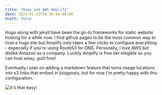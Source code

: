 ```yaml
---
title: "Hugo and AWS Amplify"
date: 2023-01-22T20:36:49-06:00
draft: false
---
```

Hugo along with jekyll have been the go-to frameworks for static website hosting for a while now. I find github pages to be the most common way to host a hugo site but Amplify only takes a few clicks to configure everything - especially if you're using Route53 for DNS. Personally, I love AWS but dislike Amazon as a company. Luckily Amplify is free tier elegible so you can host away, guilt free! 

Eventually I plan on adding a markdown feature that turns image locations into s3 links that embed in blogposts, but for now I'm pretty happy with this configuration.

![it's that easy!](https://files.catbox.moe/q9yd29.PNG)
